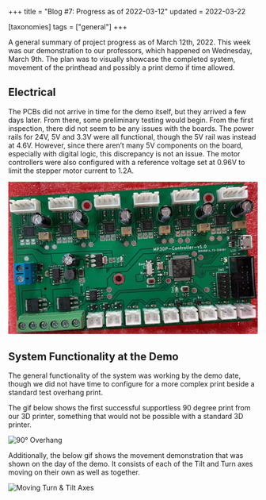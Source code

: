 +++
title = "Blog #7: Progress as of 2022-03-12"
updated = 2022-03-22

[taxonomies]
tags = ["general"]
+++

A general summary of project progress as of March 12th, 2022. This week was our
demonstration to our professors, which happened on Wednesday, March 9th. The
plan was to visually showcase the completed system, movement of the printhead
and possibly a print demo if time allowed.

<!-- more -->


## Electrical
The PCBs did not arrive in time for the demo itself, but they arrived a few days
later. From there, some preliminary testing would begin. From the first
inspection, there did not seem to be any issues with the boards. The power rails
for 24V, 5V and 3.3V were all functional, though the 5V rail was instead at
4.6V. However, since there aren’t many 5V components on the board, especially
with digital logic, this discrepancy is not an issue. The motor controllers were
also configured with a reference voltage set at 0.96V to limit the stepper motor
current to 1.2A.

![PCB](/media/2022-03-12/PCB.jpg)

## System Functionality at the Demo
The general functionality of the system was working by the demo date, though we
did not have time to configure for a more complex print beside a standard test
overhang print.

The gif below shows the first successful supportless 90 degree print from our 3D
printer, something that would not be possible with a standard 3D printer.

![90° Overhang](/media/2022-03-12/90deg-overhang.gif)

Additionally, the below gif shows the movement demonstration that was shown on
the day of the demo. It consists of each of the Tilt and Turn axes moving on
their own as well as together.

![Moving Turn & Tilt Axes](/media/2022-03-12/Movement.gif)
